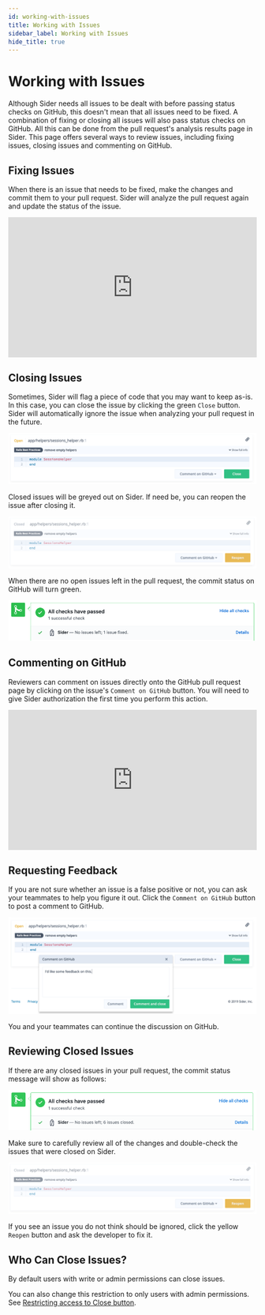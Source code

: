 ```yaml
---
id: working-with-issues
title: Working with Issues
sidebar_label: Working with Issues
hide_title: true
---
```


# Working with Issues

Although Sider needs all issues to be dealt with before passing status checks on GitHub, this doesn't mean that all issues need to be fixed. A combination of fixing or closing all issues will also pass status checks on GitHub. 
All this can be done from the pull request's analysis results page in Sider. This page offers several ways to review issues, including fixing issues, closing issues and commenting on GitHub.

## Fixing Issues
When there is an issue that needs to be fixed, make the changes and commit them to your pull request. Sider will analyze the pull request again and update the status of the issue. 

<div style="position:relative;padding-top:56.25%;">
 <iframe src="https://www.youtube.com/embed/PBZU2Fw2k8A" frameborder="0" allowfullscreen
   style="position:absolute;top:0;left:0;width:100%;height:100%;"></iframe>
</div>

## Closing Issues
Sometimes, Sider will flag a piece of code that you may want to keep as-is. In this case, you can close the issue by clicking the green `Close` button. Sider will automatically ignore the issue when analyzing your pull request in the future.

![Closing issues](../assets/issues-close-v2.png)

Closed issues will be greyed out on Sider. If need be, you can reopen the issue after closing it.

![Reopening issues](../assets/issues-reopen-v2.png)

When there are no open issues left in the pull request, the commit status on GitHub will turn green.

![PR status](../assets/pr-fixed-status.png)

## Commenting on GitHub
Reviewers can comment on issues directly onto the GitHub pull request page by clicking on the issue's `Comment on GitHub` button. You will need to give Sider authorization the first time you perform this action.

<div style="position:relative;padding-top:56.25%;">
 <iframe src="https://www.youtube.com/embed/16MuYzj_Ml0" frameborder="0" allowfullscreen
   style="position:absolute;top:0;left:0;width:100%;height:100%;"></iframe>
</div>

## Requesting Feedback
If you are not sure whether an issue is a false positive or not, you can ask your teammates to help you figure it out. Click the `Comment on GitHub` button to post a comment to GitHub.

![Issue comments](../assets/issues-comment-v2.png)

You and your teammates can continue the discussion on GitHub.

## Reviewing Closed Issues
If there are any closed issues in your pull request, the commit status message will show as follows:

![PR status](../assets/pr-closed-status.png)

Make sure to carefully review all of the changes and double-check the issues that were closed on Sider.

![Reopening issues](../assets/issues-reopen-v2.png)

If you see an issue you do not think should be ignored, click the yellow `Reopen` button and ask the developer to fix it.

## Who Can Close Issues?
By default users with write or admin permissions can close issues.

You can also change this restriction to only users with admin permissions. See [Restricting access to Close button](../advanced-settings/restricting-access-to-close-button.md).
